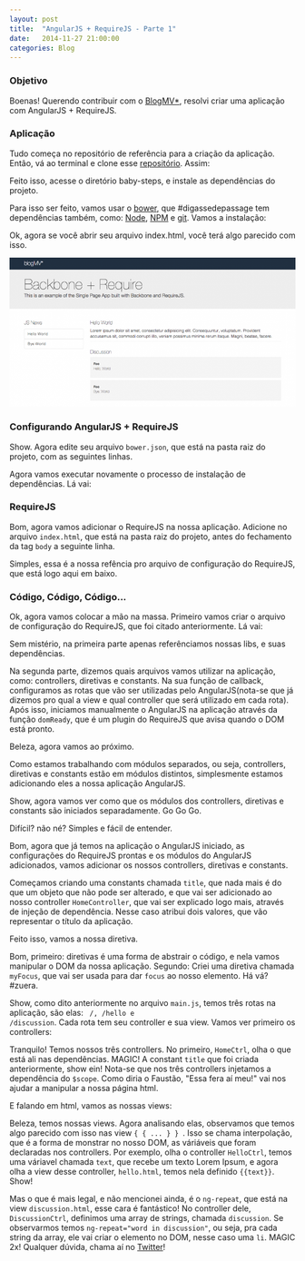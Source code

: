 ```yaml
---
layout: post
title:  "AngularJS + RequireJS - Parte 1"
date:   2014-11-27 21:00:00
categories: Blog
---
```


<h3>Objetivo</h3>
Boenas! Querendo contribuir com o <a href="http://blogmv.github.io" target="blank">BlogMV*</a>, resolvi criar uma aplicação com AngularJS + RequireJS.

<h3>Aplicação</h3>
Tudo começa no repositório de referência para a criação da aplicação. Então, vá ao terminal e clone esse <a href="https://github.com/blogmv/baby-steps" target="blank">repositório</a>. Assim:

<script src="https://gist.github.com/realronchi/95a4792bdb6979b5c730.js"></script>

Feito isso, acesse o diretório baby-steps, e instale as dependências do projeto. 

Para isso ser feito, vamos usar o <a href="http://bower.io/" target="blank">bower</a>, que #digassedepassage tem dependências também, como: <a href="http://nodejs.org/" target="blank">Node</a>, <a href="https://www.npmjs.org/" target="blank">NPM</a> e <a href="http://git-scm.com/" target="blank">git</a>. Vamos a instalação:

<script src="https://gist.github.com/realronchi/6224308801da075e8b04.js"></script>

Ok, agora se você abrir seu arquivo index.html, você terá algo parecido com isso.

<img src="/img/posts/blogmvindex.png"  />

<h3>Configurando AngularJS + RequireJS</h3>
Show. Agora edite seu arquivo <code>bower.json</code>, que está na pasta raiz do projeto, com as seguintes linhas.

<script src="https://gist.github.com/realronchi/c24af15fbbe62707fb17.js"></script>

Agora vamos executar novamente o processo de instalação de dependências. Lá vai:

<script src="https://gist.github.com/realronchi/6224308801da075e8b04.js"></script>

<h3>RequireJS</h3>
Bom, agora vamos adicionar o RequireJS na nossa aplicação. Adicione no arquivo <code>index.html</code>, que está na pasta raiz do projeto, antes do fechamento da tag <code>body</code> a seguinte linha.

<script src="https://gist.github.com/realronchi/5e806ccb09322411838a.js"></script>
Simples, essa é a nossa refência pro arquivo de configuração do RequireJS, que está logo aqui em baixo.

<h3>Código, Código, Código...</h3>

Ok, agora vamos colocar a mão na massa.
Primeiro vamos criar o arquivo de configuração do RequireJS, que foi citado anteriormente. Lá vai:

<script src="https://gist.github.com/realronchi/81f4fcfc6ec093656f38.js"></script>
Sem mistério, na primeira parte apenas referênciamos nossas libs, e suas dependências. 

Na segunda parte, dizemos quais arquivos vamos utilizar na aplicação, como: controllers, diretivas e constants. Na sua função de callback, configuramos as rotas que vão ser utilizadas pelo AngularJS(nota-se que já dizemos pro qual a view e qual controller que será utilizado em cada rota). Após isso, iniciamos manualmente o AngularJS na aplicação através da função <code>domReady</code>, que é um plugin do RequireJS que avisa quando o DOM está pronto.

Beleza, agora vamos ao próximo.

<script src="https://gist.github.com/realronchi/120faa4c2cead7da1e89.js"></script>
Como estamos trabalhando com módulos separados, ou seja, controllers, diretivas e constants estão em módulos distintos, simplesmente estamos adicionando eles a nossa aplicação AngularJS.

Show, agora vamos ver como que os módulos dos controllers, diretivas e constants são iniciados separadamente. Go Go Go.

<script src="https://gist.github.com/realronchi/ea0f331c387dd8a761d6.js"></script>
<script src="https://gist.github.com/realronchi/e9fc322a6ae1204810cf.js"></script>
<script src="https://gist.github.com/realronchi/bcb85cab73ab29256f18.js"></script>
Difícil? não né? Simples e fácil de entender.

Bom, agora que já temos na aplicação o AngularJS iniciado, as configurações do RequireJS prontas e os módulos do AngularJS adicionados, vamos adicionar os nossos controllers, diretivas e constants.

<script src="https://gist.github.com/realronchi/f52498d270d66c5145bc.js"></script>
Começamos criando uma constants chamada <code>title</code>, que nada mais é do que um objeto que não pode ser alterado, e que vai ser adicionado ao nosso controller <code>HomeController</code>, que vai ser explicado logo mais, através de injeção de dependência. Nesse caso atribui dois valores, que vão representar o título da aplicação.

Feito isso, vamos a nossa diretiva.

<script src="https://gist.github.com/realronchi/1b0f5f08ab3b53544370.js"></script>
Bom, primeiro: diretivas é uma forma de abstrair o código, e nela vamos manipular o DOM da nossa aplicação. Segundo: Criei uma diretiva chamada <code>myFocus</code>, que vai ser usada para dar <code>focus</code> ao nosso elemento. Há vá? #zuera.

Show, como dito anteriormente no arquivo <code>main.js</code>, temos três rotas na aplicação, são elas: <code> /, /hello e /discussion</code>. Cada rota tem seu controller e sua view. Vamos ver primeiro os controllers: 

<script src="https://gist.github.com/realronchi/fd40b283bebcac77114e.js"></script>
<script src="https://gist.github.com/realronchi/bc2a6d95bf173ebda744.js"></script>
<script src="https://gist.github.com/realronchi/c5aa7ceaf44db5f0f7b0.js"></script>

Tranquilo! Temos nossos três controllers. No primeiro, <code>HomeCtrl</code>, olha o que está ali nas dependências. MAGIC! A constant <code>title</code> que foi criada anteriormente, show ein! Nota-se que nos três controllers injetamos a dependência do <code>$scope</code>. Como diria o Faustão, "Essa fera aí meu!" vai nos ajudar a manipular a nossa página html.

E falando em html, vamos as nossas views:

<script src="https://gist.github.com/realronchi/c1cefa912b7bebd4e239.js"></script>
<script src="https://gist.github.com/realronchi/90fb1905914e61706be2.js"></script>
<script src="https://gist.github.com/realronchi/1796cf0a617537aa29ab.js"></script>

Beleza, temos nossas views. Agora analisando elas, observamos que temos algo parecido com isso nas view <code>{ { ... } } </code>. Isso se chama interpolação, que é a forma de monstrar no nosso DOM, as váriáveis que foram declaradas nos controllers. Por exemplo, olha o controller <code>HelloCtrl</code>, temos uma váriavel chamada <code>text</code>, que recebe um texto Lorem Ipsum, e agora olha a view desse controller, <code>hello.html</code>, temos nela definido <code>{{text}}</code>. Show!

Mas o que é mais legal, e não mencionei ainda, é o <code>ng-repeat</code>, que está na view <code>discussion.html</code>, esse cara é fantástico! No controller dele, <code>DiscussionCtrl</code>, definimos uma array de strings, chamada <code>discussion</code>. Se observarmos temos <code>ng-repeat="word in discussion"</code>, ou seja, pra cada string da array, ele vai criar o elemento no DOM, nesse caso uma <code>li</code>. MAGIC 2x!
Qualquer dúvida, chama aí no <a href="https://twitter.com/realronchi" target="blank">Twitter</a>!
